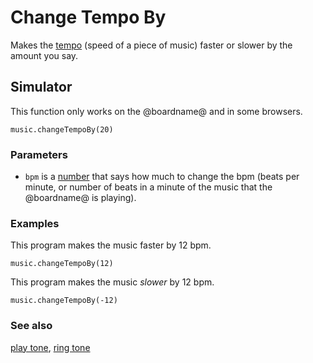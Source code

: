# Change Tempo By

Makes the [tempo](/reference/music/tempo) (speed of a piece of music)
faster or slower by the amount you say.

## Simulator

This function only works on the @boardname@ and in some browsers.

```sig
music.changeTempoBy(20)
```

### Parameters

* ``bpm`` is a [number](/types/number) that says how much to
  change the bpm (beats per minute, or number of beats in a minute of
  the music that the @boardname@ is playing).

### Examples

This program makes the music faster by 12 bpm.

```blocks
music.changeTempoBy(12)
```

This program makes the music _slower_ by 12 bpm.

```blocks
music.changeTempoBy(-12)
```

### See also

[play tone](/reference/music/play-tone), [ring tone](/reference/music/ring-tone) 

